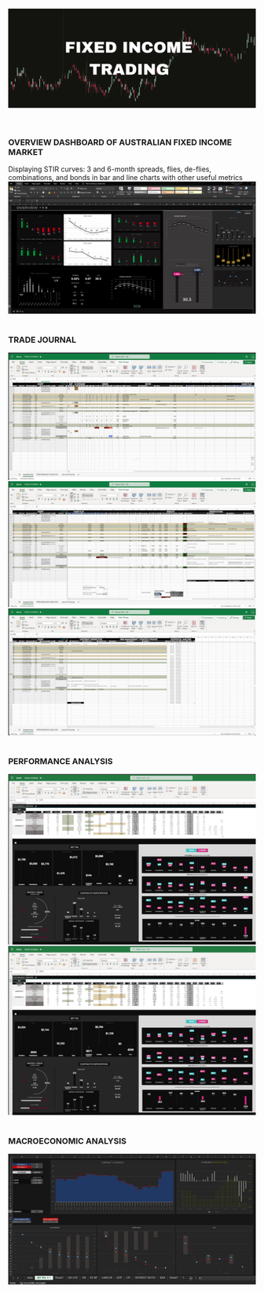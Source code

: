 ![](Screenshots/FI_TRADING.jpg)
<br/>
<br/>
<br/>

### OVERVIEW DASHBOARD OF AUSTRALIAN FIXED INCOME MARKET<br/>
Displaying STIR curves: 3 and 6-month spreads, flies, de-flies, combinations, and bonds in bar and line charts with other useful metrics
![](Screenshots/DB.JPG)
<br/><br/>
### TRADE JOURNAL<br/>
![](Screenshots/TJ.JPG)
![](Screenshots/TJ2.JPG)
![](Screenshots/TJ3.JPG)
<br/><br/>

### PERFORMANCE ANALYSIS<br/>
![](Screenshots/PERFORM1.JPG)
![](Screenshots/PERFORM2.JPG)
<br/><br/>
### MACROECONOMIC ANALYSIS<br/>
![](Screenshots/ECON_DB.JPG)
<br/><br/>
